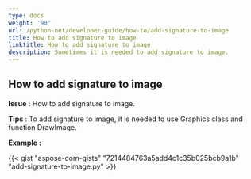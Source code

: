 ```yaml
---
type: docs
weight: '90'
url: /python-net/developer-guide/how-to/add-signature-to-image
title: How to add signature to image
linktitle: How to add signature to image
description: Sometimes it is needed to add signature to image.
---
```


**How to add signature to image**
-----------------------------------------

**Issue** : How to add signature to image.

**Tips** : To add signature to image, it is needed to use Graphics class and function DrawImage.

**Example :**

{{< gist "aspose-com-gists" "7214484763a5add4c1c35b025bcb9a1b" "add-signature-to-image.py" >}}
